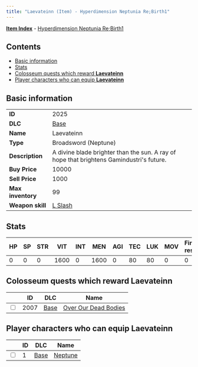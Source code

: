 ```yaml
---
title: "Laevateinn (Item) - Hyperdimension Neptunia Re;Birth1"
---
```


[**Item Index**](/neptunia/rb1/item/index.html) - [Hyperdimension Neptunia Re;Birth1](/neptunia/rb1)

## Contents

- [Basic information](#basic-information)
- [Stats](#stats)
- [Colosseum quests which reward **Laevateinn**](#colosseum-quests-which-reward-laevateinn)
- [Player characters who can equip **Laevateinn**](#player-characters-who-can-equip-laevateinn)

## Basic information

|   |   |
| -- | -- |
| **ID** | 2025 |
| **DLC** | [Base](/neptunia/rb1/dlc/1-base.html) |
| **Name** | Laevateinn |
| **Type** | Broadsword (Neptune) |
| **Description** | A divine blade brighter than the sun. A ray of hope that brightens Gamindustri's future. |
| **Buy Price** | 10000 |
| **Sell Price** | 1000 |
| **Max inventory** | 99 |
| **Weapon skill** | [L Slash](/neptunia/rb1/skill/1-3-l-slash.html) |


## Stats

| HP | SP | STR | VIT | INT | MEN | AGI | TEC | LUK | MOV | Fire res. | Ice res. | Wind res. | Lightning res. |
| -- | -- | --- | --- | --- | --- | --- | --- | --- | --- | --------- | -------- | --------- | -------------- |
| 0 | 0 | 0 | 1600 | 0 | 1600 | 0 | 80 | 80 | 0 | 0 | 0 | 0 | 0 |


## Colosseum quests which reward **Laevateinn**

|    | ID | DLC | Name |
| -- | -- | --- | ---- |
| <input type="checkbox" id="rb1-colosseum-1-2007" class="trackbox" /> | 2007 | [Base](/neptunia/rb1/dlc/1-base.html) | [Over Our Dead Bodies](/neptunia/rb1/colosseum/1-2007-over-our-dead-bodies.html) |


## Player characters who can equip **Laevateinn**

|    | ID | DLC | Name |
| -- | -- | --- | ---- |
| <input type="checkbox" id="rb1-player-1-1" class="trackbox" /> | 1 | [Base](/neptunia/rb1/dlc/1-base.html) | [Neptune](/neptunia/rb1/player/1-1-neptune.html) |
